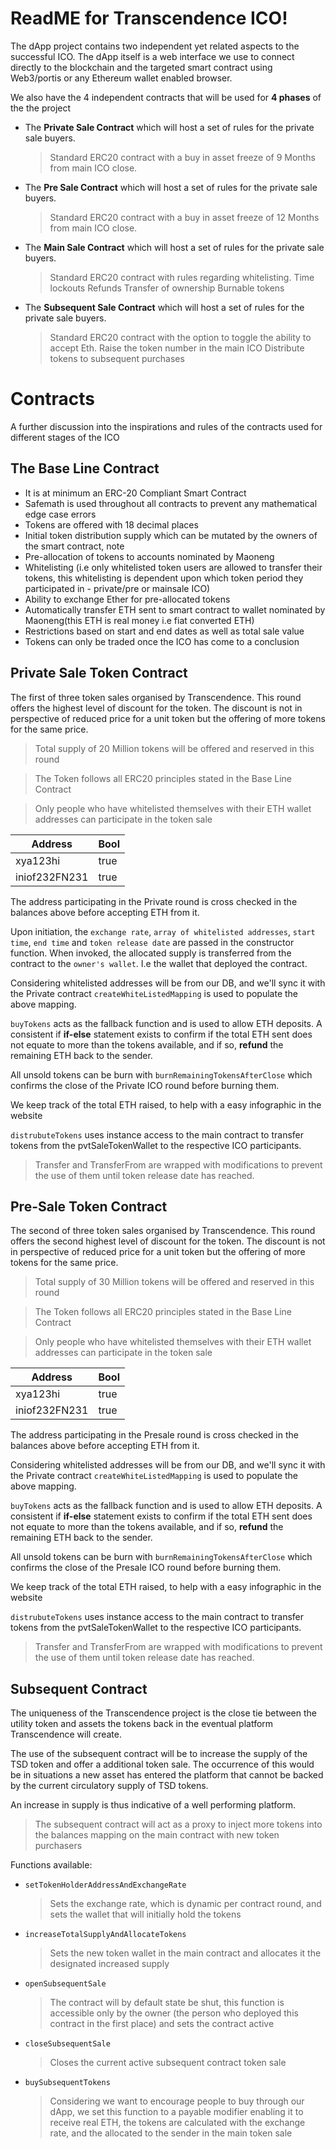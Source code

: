 # ReadME for Transcendence ICO!

The dApp project contains two independent yet related aspects to the successful ICO. The dApp itself is a web interface we use to connect directly to the blockchain and the targeted smart contract using Web3/portis or any Ethereum wallet enabled browser.

We also have the 4 independent contracts that will be used for **4 phases** of the the project

- The **Private Sale Contract** which will host a set of rules for the private sale buyers.
	> Standard ERC20 contract with a buy in asset freeze of 9 Months from main ICO close.
	
- The **Pre Sale Contract** which will host a set of rules for the private sale buyers.
	> Standard ERC20 contract with a buy in asset freeze of 12 Months from main ICO close.
	
- The **Main Sale Contract** which will host a set of rules for the private sale buyers.
	> Standard ERC20 contract with rules regarding whitelisting.
	> Time lockouts
	> Refunds
	> Transfer of ownership
	> Burnable tokens
	
- The **Subsequent Sale Contract** which will host a set of rules for the private sale buyers.
	> Standard ERC20 contract with the option to toggle the ability to accept Eth.
	> Raise the token number in the main ICO
	> Distribute tokens to subsequent purchases


# Contracts

A further discussion into the inspirations and rules of the contracts used for different stages of the ICO

## The Base Line Contract
-  It is at minimum an ERC-20 Compliant Smart Contract
- Safemath is used throughout all contracts to prevent any mathematical edge case errors
- Tokens are offered with 18 decimal places
- Initial token distribution supply which can be mutated by the owners of the smart contract, note
- Pre-allocation of tokens to accounts nominated by Maoneng
-  Whitelisting (i.e only whitelisted token users are allowed to transfer their tokens, this whitelisting is dependent upon which token period they participated in - private/pre or mainsale ICO)
-  Ability to exchange Ether for pre-allocated tokens
-  Automatically transfer ETH sent to smart contract to wallet nominated by Maoneng(this ETH is real money i.e fiat converted ETH)
-  Restrictions based on start and end dates as well as total sale value
- Tokens can only be traded once the ICO has come to a conclusion

## Private Sale Token Contract

The first of three token sales organised by Transcendence. This round offers the highest level of discount for the token. The discount is not in perspective of reduced price for a unit token but the offering of more tokens for the same price.

> Total supply of 20 Million tokens will be offered and reserved in this round

> The Token follows all ERC20 principles stated in the Base Line Contract

> Only people who have whitelisted themselves with their ETH wallet addresses can participate in the token sale

Address  | Bool
------------- | -------------
xya123hi  | true
iniof232FN231  | true

The address participating in the Private round is cross checked in the balances above before accepting ETH from it.

Upon initiation, the `exchange rate`, `array of whitelisted addresses`, `start time`, `end time` and `token release date` are passed in the constructor function. When invoked, the allocated supply is transferred from the contract to the `owner's wallet`. I.e the wallet that deployed the contract.

Considering whitelisted addresses will be from our DB, and we'll sync it with the Private contract `createWhiteListedMapping` is used to populate the above mapping.

`buyTokens` acts as the fallback function and is used to allow ETH deposits. A consistent if **if-else** statement exists to confirm if the total ETH sent does not equate to more than the tokens available, and if so, **refund** the remaining ETH back to the sender.

All unsold tokens can be burn with `burnRemainingTokensAfterClose` which confirms the close of the Private ICO round before burning them.

We keep track of the total ETH raised, to help with a easy infographic in the website

`distrubuteTokens` uses instance access to the main contract to transfer tokens from the pvtSaleTokenWallet to the respective ICO participants.

> Transfer and TransferFrom are wrapped with modifications to prevent the use of them until token release date has reached.

## Pre-Sale Token Contract

The second of three token sales organised by Transcendence. This round offers the second highest level of discount for the token. The discount is not in perspective of reduced price for a unit token but the offering of more tokens for the same price.

> Total supply of 30 Million tokens will be offered and reserved in this round

> The Token follows all ERC20 principles stated in the Base Line Contract

> Only people who have whitelisted themselves with their ETH wallet addresses can participate in the token sale

Address  | Bool
------------- | -------------
xya123hi  | true
iniof232FN231  | true

The address participating in the Presale round is cross checked in the balances above before accepting ETH from it.

Considering whitelisted addresses will be from our DB, and we'll sync it with the Private contract `createWhiteListedMapping` is used to populate the above mapping.

`buyTokens` acts as the fallback function and is used to allow ETH deposits. A consistent if **if-else** statement exists to confirm if the total ETH sent does not equate to more than the tokens available, and if so, **refund** the remaining ETH back to the sender.

All unsold tokens can be burn with `burnRemainingTokensAfterClose` which confirms the close of the Presale ICO round before burning them.

We keep track of the total ETH raised, to help with a easy infographic in the website

`distrubuteTokens` uses instance access to the main contract to transfer tokens from the pvtSaleTokenWallet to the respective ICO participants.

> Transfer and TransferFrom are wrapped with modifications to prevent the use of them until token release date has reached.

## Subsequent Contract

The uniqueness of the Transcendence project is the close tie between the utility token and assets the tokens back in the eventual platform Transcendence will create.

The use of the subsequent contract will be to increase the supply of the TSD token and offer a additional token sale. The occurrence  of this would be in situations a new asset has entered the platform that cannot be backed by the current circulatory supply of TSD tokens.

An increase in supply is thus indicative of a well performing platform.

> The subsequent contract will act as a proxy to inject more tokens into the balances mapping on the main contract with new token purchasers

Functions available:

- `setTokenHolderAddressAndExchangeRate`
	> Sets the exchange rate, which is dynamic per contract round, and sets the wallet that will initially hold the tokens
- `increaseTotalSupplyAndAllocateTokens`
	> Sets the new token wallet in the main contract and allocates it the designated increased supply
- `openSubsequentSale`
	> The contract will by default state be shut, this function is accessible only by the owner (the person who deployed this contract in the first place) and sets the contract active
- `closeSubsequentSale`
	> Closes the current active subsequent contract token sale
- `buySubsequentTokens`
	> Considering we want to encourage people to buy through our dApp, we set this function to a payable modifier enabling it to receive real ETH, the tokens are calculated with the exchange rate, and the allocated to the sender in the main token sale
